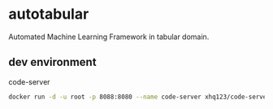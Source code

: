 # autotabular
Automated Machine Learning Framework in tabular domain.

## dev environment
code-server

```sh
docker run -d -u root -p 8088:8080 --name code-server xhq123/code-server
```
